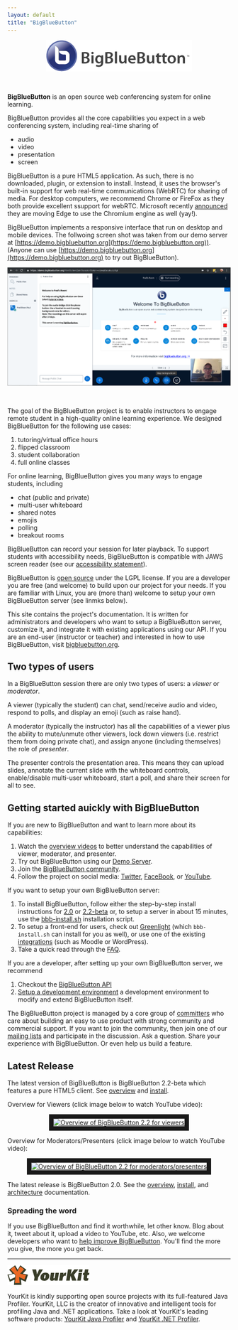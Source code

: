 ```yaml
--- 
layout: default
title: "BigBlueButton"
---
```


<p align="center">
  <img src="/images/logo.png"/>
</p><br>

**BigBlueButton** is an open source web conferencing system for online learning.  

BigBlueButton provides all the core capabilities you expect in a web conferencing system, including real-time sharing of

  * audio
  * video
  * presentation
  * screen

BigBlueButton is a pure HTML5 application.  As such, there is no downloaded, plugin, or extension to install.  Instead, it uses the browser's built-in support for web real-time communications (WebRTC) for sharing of media.  For desktop computers, we recommend Chrome or FireFox as they both provide excellent ssupport for webRTC.  Microsoft recently [announced](https://blogs.windows.com/windowsexperience/2019/04/08/microsoft-edge-preview-builds-the-next-step-in-our-oss-journey/#oddLFwrg6sWEZyXO.97) they are moving Edge to use the Chromium engine as well (yay!).

BigBlueButton implements a responsive interface that run on desktop and mobile devices.  The follwoing screen shot was taken from our demo server at [https://demo.bigbluebutton.org](https://demo.bigbluebutton.org)).  (Anyone can use [https://demo.bigbluebutton.org](https://demo.bigbluebutton.org) to try out BigBlueButton).

<p align="center">
  <img src="/images/22-overview-2.png"/>
</p><br>

The goal of the BigBlueButton project is to enable instructors to engage remote student in a high-quality online learning experience.   We designed BigBlueButton for the following use cases:

  1. tutoring/virtual office hours
  1. flipped classroom
  1. student collaboration
  1. full online classes

For online learning, BigBlueButton gives you many ways to engage students, including 

  * chat (public and private)
  * multi-user whiteboard
  * shared notes
  * emojis
  * polling
  * breakout rooms

BigBlueButton can record your session for later playback.  To support students with accessibility needs, BigBlueButton is compatible with JAWS screen reader (see our [accessibility statement](https://bigbluebutton.org/accessibility/)).  

BigBlueButton is [open source](http://github.com/bigbluebutton/bigbluebutton) under the LGPL license.  If you are a developer you are free (and welcome) to build upon our project for your needs.  If you are familiar with Linux, you are (more than) welcome to setup your own BigBlueButton server (see linmks below).

This site contains the project's documentation.  It is written for administrators and developers who want to setup a BigBlueButton server, customize it, and integrate it with existing applications using our API. If you are an end-user (instructor or teacher) and interested in how to use BigBlueButton, visit [bigbluebutton.org](http://bigbluebutton.org). 

## Two types of users

In a BigBlueButton session there are only two types of users: a _viewer_ or _moderator_.  

A viewer (typically the student) can chat, send/receive audio and video, respond to polls, and display an emoji (such as raise hand).  

A moderator (typically the instructor) has all the capabilities of a viewer plus the ability to mute/unmute other viewers, lock down viewers (i.e. restrict them from doing private chat), and assign anyone (including themselves) the role of _presenter_.  

The presenter controls the presentation area.  This means they can upload slides, annotate the current slide with the whiteboard controls, enable/disable multi-user whiteboard, start a poll, and share their screen for all to see.

## Getting started auickly with BigBlueButton

If you are new to BigBlueButton and want to learn more about its capabilities:  

  1. Watch the [overview videos](http://bigbluebutton.org/videos) to better understand the capabilities of viewer, moderator, and presenter.
  1. Try out BigBlueButton using our [Demo Server](http://demo.bigbluebutton.org/). 
  1. Join the [BigBlueButton community](https://bigbluebutton.org/support/community/).
  1. Follow the project on social media: [Twitter](https://twitter.com/bigbluebutton), [FaceBook](https://www.facebook.com/bigbluebutton), or [YouTube](https://www.youtube.com/user/bigbluebuttonshare).
      
If you want to setup your own BigBlueButton server:

  1. To install BigBlueButton, follow either the step-by-step install instructions for [2.0](/install/install.html) or [2.2-beta](/2.2/install.html) or, to setup a server in about 15 minutes, use the [bbb-install.sh](https://github.com/bigbluebutton/bbb-install) installation script.
  1. To setup a front-end for users, check out [Greenlight](/install/greenlight-v2.html) (which `bbb-install.sh` can install for you as well), or use one of the existing [integrations](http://bigbluebutton.org/open-source-integrations/) (such as Moodle or WordPress).
  1. Take a quick read through the [FAQ](/support/faq.html).

If you are a developer, after setting up your own BigBlueButton server, we recommend
  1. Checkout the [BigBlueButton API](/dev/api.html)
  1. [Setup a development environment](/dev/setup.html) a development environment to modify and extend BigBlueButton itself.

The BigBlueButton project is managed by a core group of [committers](/support/faq.html#bigbluebutton-committer) who care about building an easy to use product with strong community and commercial support.  If you want to join the community, then join one of our [mailing lists](https://bigbluebutton.org/support/community/) and participate in the discussion.  Ask a question.  Share your experience with BigBlueButton.  Or even help us build a feature.

## Latest Release

The latest version of BigBlueButton is BigBlueButton 2.2-beta which features a pure HTML5 client.  See [overview](/2.2/overview.html) and [install](/2.2/install.html).

Overview for Viewers (click image below to watch YouTube video):

<p align="center">
  <a href="https://www.youtube.com/watch?feature=player_embedded&v=uYYnryIM0Uw" target="_blank"><img src="http://img.youtube.com/vi/uYYnryIM0Uw/0.jpg" alt="Overview of BigBlueButton 2.2 for viewers" width="480" height="360" border="10" /></a>
</p>

Overview for Moderators/Presenters (click image below to watch YouTube video):

<p align="center">
  <a href="https://www.youtube.com/watch?feature=player_embedded&v=Q2tG2SS4gXA" target="_blank"><img src="http://img.youtube.com/vi/Q2tG2SS4gXA/0.jpg" alt="Overview of BigBlueButton 2.2 for moderators/presenters" width="480" height="360" border="10" /></a>
</p>


The latest release is BigBlueButton 2.0. See the [overview](/overview/overview.html), [install](/install/install.html), and [architecture](/overview/architecture.html) documentation.

### Spreading the word

If you use BigBlueButton and find it worthwhile, let other know.  Blog about it, tweet about it, upload a video to YouTube, etc.  Also, we welcome developers who want to [help improve BigBlueButton](/faq.html#contributing-to-bigbluebutton).  You'll find the more you give, the more you get back.

---

![yourkit](/images/yourkit.png)

YourKit is kindly supporting open source projects with its full-featured Java Profiler. YourKit, LLC is the creator of innovative and intelligent tools for profiling Java and .NET applications. Take a look at YourKit's leading software products: [YourKit Java Profiler](https://www.yourkit.com/java/profiler/index.jsp) and [YourKit .NET Profiler](https://www.yourkit.com/.net/profiler/index.jsp).

